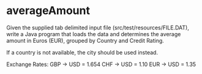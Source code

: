 # averageAmount

Given the supplied tab delimited input file (src/test/resources/FILE.DAT),
write a Java program that loads the data and determines the average amount in Euros (EUR), grouped by Country and Credit Rating.

If a country is not available, the city should be used instead.

Exchange Rates:
GBP -> USD  = 1.654
CHF -> USD  = 1.10
EUR -> USD  = 1.35
